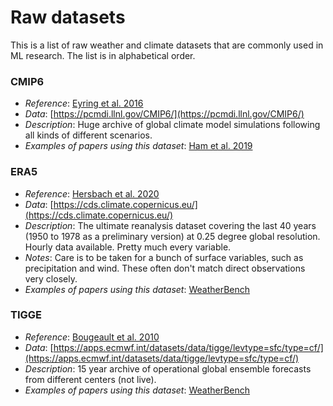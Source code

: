 # Raw datasets

This is a list of raw weather and climate datasets that are commonly used in ML research. The list is in alphabetical order.


### CMIP6
- *Reference*: [Eyring et al. 2016](https://gmd.copernicus.org/articles/9/1937/2016/)
- *Data*: [https://pcmdi.llnl.gov/CMIP6/](https://pcmdi.llnl.gov/CMIP6/)
- *Description*: Huge archive of global climate model simulations following all kinds of different scenarios. 
- *Examples of papers using this dataset*: [Ham et al. 2019](https://www.nature.com/articles/s41586-019-1559-7)

### ERA5
- *Reference*: [Hersbach et al. 2020](https://rmets.onlinelibrary.wiley.com/doi/full/10.1002/qj.3803)
- *Data*: [https://cds.climate.copernicus.eu/](https://cds.climate.copernicus.eu/)
- *Description*: The ultimate reanalysis dataset covering the last 40 years (1950 to 1978 as a preliminary version) at 0.25 degree global resolution. Hourly data available. Pretty much every variable.
- *Notes*: Care is to be taken for a bunch of surface variables, such as precipitation and wind. These often don't match direct observations very closely.
- *Examples of papers using this dataset*: [WeatherBench](https://doi.org/10.1029/2020MS002203)

### TIGGE
- *Reference*: [Bougeault et al. 2010](https://journals.ametsoc.org/view/journals/bams/91/8/2010bams2853_1.xml)
- *Data*: [https://apps.ecmwf.int/datasets/data/tigge/levtype=sfc/type=cf/](https://apps.ecmwf.int/datasets/data/tigge/levtype=sfc/type=cf/)
- *Description*: 15 year archive of operational global ensemble forecasts from different centers (not live).
- *Examples of papers using this dataset*: [WeatherBench](https://doi.org/10.1029/2020MS002203)


